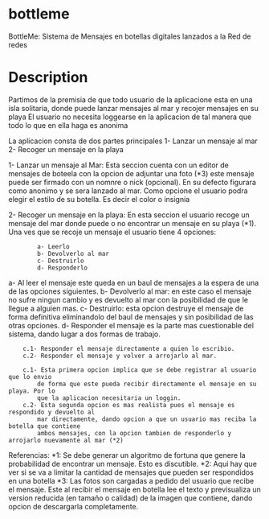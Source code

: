bottleme
========

BottleMe: Sistema de Mensajes en botellas digitales lanzados a la Red de redes

Description
===========

Partimos de la premisia de que todo usuario de la aplicacione esta en una
isla solitaria, donde puede lanzar mensajes al mar y recojer mensajes en su playa
El usuario no necesita loggearse en la aplicacion de tal manera que todo 
lo que en ella haga es anonima

La aplicacion consta de dos partes principales
	1- Lanzar un mensaje al mar
	2- Recoger un mensaje en la playa

1- Lanzar un mensaje al Mar:
	Esta seccion cuenta con un editor de mensajes de boteela con la opcion de adjuntar una foto (*3)
	este mensaje puede ser firmado con un nomnre o nick (opcional). En su defecto figurara
	como anonimo y se sera lanzado al mar.
	Como opcione el usuario podra elegir el estilo de su botella. Es decir el color o insignia

	
2- Recoger un mensaje en la playa:
	En esta seccion el usuario recoge un mensaje del mar donde puede o no encontrar un mensaje
	en su playa (*1). Una ves que se recoje un mensaje el usuario tiene 4 opciones:

			a- Leerlo
			b- Devolverlo al mar
			c- Destruirlo
			d- Responderlo

a- Al leer el mensaje este queda en un baul de mensajes a la espera de una de las opciones
	siguientes.
b- Devolverlo al mar: en este caso el mensaje no sufre ningun cambio y es devuelto al mar
	con la posibilidad de que le llegue a alguien mas.
c- Destruirlo: esta opcion destruye el mensaje de forma definitiva eliminandolo del baul de 
	mensajes y sin posibilidad de las otras opciones.
d- Responder el mensaje es la parte mas cuestionable del sistema, dando lugar a dos formas
	de trabajo.

		c.1- Responder el mensaje directamente a quien lo escribio.
		c.2- Responder el mensaje y volver a arrojarlo al mar.

		c.1- Esta primera opcion implica que se debe registrar al usuario que lo envio
			de forma que este pueda recibir directamente el mensaje en su playa. Por lo
			que la aplicacion necesitaria un loggin.
		c.2- Esta segunda opcion es mas realista pues el mensaje es respondido y devuelto al
			mar directamente, dando opcion a que un usuario mas reciba la botella que contiene
			ambos mensajes, con la opcion tambien de responderlo y arrojarlo nuevamente al mar (*2)




Referencias:
*1: Se debe generar un algoritmo de fortuna que genere la probabilidad de encontrar un mensaje.
	Esto es discutible.
*2: Aqui hay que ver si se va a limitar la cantidad de mensajes que pueden ser respondidos en una botella
*3: Las fotos son cargadas a pedido del usuario que recibe el mensaje. Este al recibir el mensaje en botella
	lee el texto y previsualiza un version reducida (en tamaño o calidad) de la imagen que contiene, dando
	opcion de descargarla completamente.